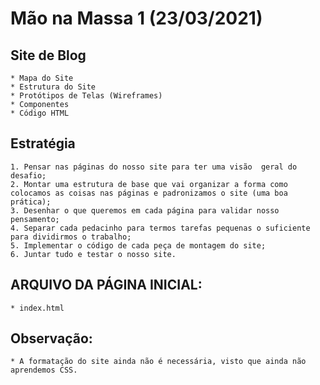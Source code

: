 # Mão na Massa 1 (23/03/2021)

## Site de Blog
    * Mapa do Site
    * Estrutura do Site
    * Protótipos de Telas (Wireframes)
    * Componentes
    * Código HTML

## Estratégia
    1. Pensar nas páginas do nosso site para ter uma visão  geral do desafio;
    2. Montar uma estrutura de base que vai organizar a forma como colocamos as coisas nas páginas e padronizamos o site (uma boa prática);
    3. Desenhar o que queremos em cada página para validar nosso pensamento;
    4. Separar cada pedacinho para termos tarefas pequenas o suficiente para dividirmos o trabalho;
    5. Implementar o código de cada peça de montagem do site;
    6. Juntar tudo e testar o nosso site.

## ARQUIVO DA PÁGINA INICIAL: 
    * index.html

## Observação:
    * A formatação do site ainda não é necessária, visto que ainda não aprendemos CSS.